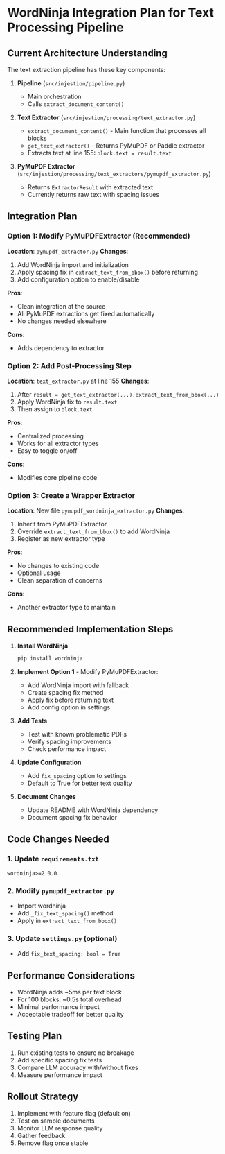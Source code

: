 # WordNinja Integration Plan for Text Processing Pipeline

## Current Architecture Understanding

The text extraction pipeline has these key components:

1. **Pipeline** (`src/injestion/pipeline.py`)
   - Main orchestration
   - Calls `extract_document_content()`

2. **Text Extractor** (`src/injestion/processing/text_extractor.py`)
   - `extract_document_content()` - Main function that processes all blocks
   - `get_text_extractor()` - Returns PyMuPDF or Paddle extractor
   - Extracts text at line 155: `block.text = result.text`

3. **PyMuPDF Extractor** (`src/injestion/processing/text_extractors/pymupdf_extractor.py`)
   - Returns `ExtractorResult` with extracted text
   - Currently returns raw text with spacing issues

## Integration Plan

### Option 1: Modify PyMuPDFExtractor (Recommended)
**Location**: `pymupdf_extractor.py`
**Changes**:
1. Add WordNinja import and initialization
2. Apply spacing fix in `extract_text_from_bbox()` before returning
3. Add configuration option to enable/disable

**Pros**:
- Clean integration at the source
- All PyMuPDF extractions get fixed automatically
- No changes needed elsewhere

**Cons**:
- Adds dependency to extractor

### Option 2: Add Post-Processing Step
**Location**: `text_extractor.py` at line 155
**Changes**:
1. After `result = get_text_extractor(...).extract_text_from_bbox(...)`
2. Apply WordNinja fix to `result.text`
3. Then assign to `block.text`

**Pros**:
- Centralized processing
- Works for all extractor types
- Easy to toggle on/off

**Cons**:
- Modifies core pipeline code

### Option 3: Create a Wrapper Extractor
**Location**: New file `pymupdf_wordninja_extractor.py`
**Changes**:
1. Inherit from PyMuPDFExtractor
2. Override `extract_text_from_bbox()` to add WordNinja
3. Register as new extractor type

**Pros**:
- No changes to existing code
- Optional usage
- Clean separation of concerns

**Cons**:
- Another extractor type to maintain

## Recommended Implementation Steps

1. **Install WordNinja**
   ```bash
   pip install wordninja
   ```

2. **Implement Option 1** - Modify PyMuPDFExtractor:
   - Add WordNinja import with fallback
   - Create spacing fix method
   - Apply fix before returning text
   - Add config option in settings

3. **Add Tests**
   - Test with known problematic PDFs
   - Verify spacing improvements
   - Check performance impact

4. **Update Configuration**
   - Add `fix_spacing` option to settings
   - Default to True for better text quality

5. **Document Changes**
   - Update README with WordNinja dependency
   - Document spacing fix behavior

## Code Changes Needed

### 1. Update `requirements.txt`
```
wordninja>=2.0.0
```

### 2. Modify `pymupdf_extractor.py`
- Import wordninja
- Add `_fix_text_spacing()` method
- Apply in `extract_text_from_bbox()`

### 3. Update `settings.py` (optional)
- Add `fix_text_spacing: bool = True`

## Performance Considerations

- WordNinja adds ~5ms per text block
- For 100 blocks: ~0.5s total overhead
- Minimal performance impact
- Acceptable tradeoff for better quality

## Testing Plan

1. Run existing tests to ensure no breakage
2. Add specific spacing fix tests
3. Compare LLM accuracy with/without fixes
4. Measure performance impact

## Rollout Strategy

1. Implement with feature flag (default on)
2. Test on sample documents
3. Monitor LLM response quality
4. Gather feedback
5. Remove flag once stable